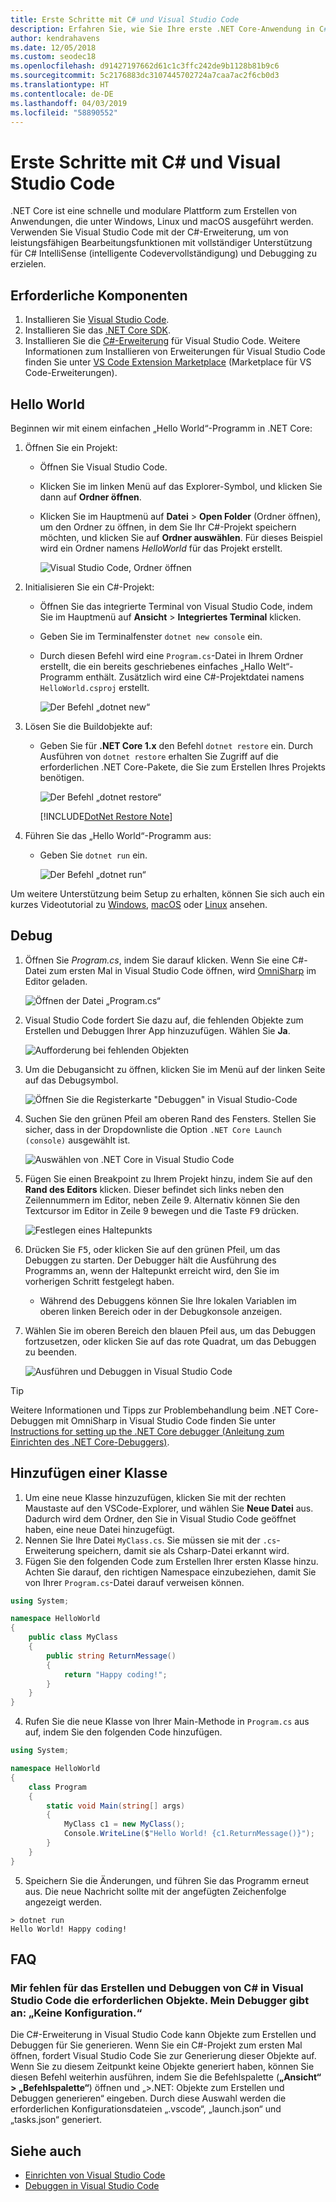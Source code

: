 ```yaml
---
title: Erste Schritte mit C# und Visual Studio Code
description: Erfahren Sie, wie Sie Ihre erste .NET Core-Anwendung in C# mithilfe von Visual Studio Code erstellen und debuggen.
author: kendrahavens
ms.date: 12/05/2018
ms.custom: seodec18
ms.openlocfilehash: d91427197662d61c1c3ffc242de9b1128b81b9c6
ms.sourcegitcommit: 5c2176883dc3107445702724a7caa7ac2f6cb0d3
ms.translationtype: HT
ms.contentlocale: de-DE
ms.lasthandoff: 04/03/2019
ms.locfileid: "58890552"
---
```

# <a name="get-started-with-c-and-visual-studio-code"></a>Erste Schritte mit C# und Visual Studio Code

.NET Core ist eine schnelle und modulare Plattform zum Erstellen von Anwendungen, die unter Windows, Linux und macOS ausgeführt werden. Verwenden Sie Visual Studio Code mit der C#-Erweiterung, um von leistungsfähigen Bearbeitungsfunktionen mit vollständiger Unterstützung für C# IntelliSense (intelligente Codevervollständigung) und Debugging zu erzielen.

## <a name="prerequisites"></a>Erforderliche Komponenten

1. Installieren Sie [Visual Studio Code](https://code.visualstudio.com/).
2. Installieren Sie das [.NET Core SDK](https://www.microsoft.com/net/download/core).
3. Installieren Sie die [C#-Erweiterung](https://marketplace.visualstudio.com/items?itemName=ms-vscode.csharp) für Visual Studio Code. Weitere Informationen zum Installieren von Erweiterungen für Visual Studio Code finden Sie unter [VS Code Extension Marketplace](https://code.visualstudio.com/docs/editor/extension-gallery) (Marketplace für VS Code-Erweiterungen).

## <a name="hello-world"></a>Hello World

Beginnen wir mit einem einfachen „Hello World“-Programm in .NET Core:

1. Öffnen Sie ein Projekt:

    * Öffnen Sie Visual Studio Code.
    * Klicken Sie im linken Menü auf das Explorer-Symbol, und klicken Sie dann auf **Ordner öffnen**.
    * Klicken Sie im Hauptmenü auf **Datei** > **Open Folder** (Ordner öffnen), um den Ordner zu öffnen, in dem Sie Ihr C#-Projekt speichern möchten, und klicken Sie auf **Ordner auswählen**. Für dieses Beispiel wird ein Ordner namens *HelloWorld* für das Projekt erstellt.

      ![Visual Studio Code, Ordner öffnen](media/with-visual-studio-code/vs-code-open-folder.png)

2. Initialisieren Sie ein C#-Projekt:
    * Öffnen Sie das integrierte Terminal von Visual Studio Code, indem Sie im Hauptmenü auf **Ansicht** > **Integriertes Terminal** klicken.
    * Geben Sie im Terminalfenster `dotnet new console` ein.
    * Durch diesen Befehl wird eine `Program.cs`-Datei in Ihrem Ordner erstellt, die ein bereits geschriebenes einfaches „Hallo Welt“-Programm enthält. Zusätzlich wird eine C#-Projektdatei namens `HelloWorld.csproj` erstellt.

      ![Der Befehl „dotnet new“](media/with-visual-studio-code/dotnet-new-command.png)

3. Lösen Sie die Buildobjekte auf:

    * Geben Sie für **.NET Core 1.x** den Befehl `dotnet restore` ein. Durch Ausführen von `dotnet restore` erhalten Sie Zugriff auf die erforderlichen .NET Core-Pakete, die Sie zum Erstellen Ihres Projekts benötigen.

      ![Der Befehl „dotnet restore“](media/with-visual-studio-code/dotnet-restore-command.png)

      [!INCLUDE[DotNet Restore Note](~/includes/dotnet-restore-note.md)]

4. Führen Sie das „Hello World“-Programm aus:

    * Geben Sie `dotnet run` ein.

      ![Der Befehl „dotnet run“](media/with-visual-studio-code/dotnet-run-command.png)

Um weitere Unterstützung beim Setup zu erhalten, können Sie sich auch ein kurzes Videotutorial zu [Windows](https://channel9.msdn.com/Blogs/dotnet/Get-started-with-VS-Code-using-CSharp-and-NET-Core), [macOS](https://channel9.msdn.com/Blogs/dotnet/Get-started-with-VS-Code-using-CSharp-and-NET-Core-on-MacOS) oder [Linux](https://channel9.msdn.com/Blogs/dotnet/Get-started-with-VS-Code-Csharp-dotnet-Core-Ubuntu) ansehen.

## <a name="debug"></a>Debug

1. Öffnen Sie *Program.cs*, indem Sie darauf klicken. Wenn Sie eine C#-Datei zum ersten Mal in Visual Studio Code öffnen, wird [OmniSharp](https://www.omnisharp.net/) im Editor geladen.

    ![Öffnen der Datei „Program.cs“](media/with-visual-studio-code/open-program-cs.png)

2. Visual Studio Code fordert Sie dazu auf, die fehlenden Objekte zum Erstellen und Debuggen Ihrer App hinzuzufügen. Wählen Sie **Ja**.

    ![Aufforderung bei fehlenden Objekten](media/with-visual-studio-code/missing-assets.png)

3. Um die Debugansicht zu öffnen, klicken Sie im Menü auf der linken Seite auf das Debugsymbol.

    ![Öffnen Sie die Registerkarte "Debuggen" in Visual Studio-Code](media/with-visual-studio-code/open-debug-tab.png)

4. Suchen Sie den grünen Pfeil am oberen Rand des Fensters. Stellen Sie sicher, dass in der Dropdownliste die Option `.NET Core Launch (console)` ausgewählt ist.

    ![Auswählen von .NET Core in Visual Studio Code](media/with-visual-studio-code/select-net-core.png)

5. Fügen Sie einen Breakpoint zu Ihrem Projekt hinzu, indem Sie auf den **Rand des Editors** klicken. Dieser befindet sich links neben den Zeilennummern im Editor, neben Zeile 9. Alternativ können Sie den Textcursor im Editor in Zeile 9 bewegen und die Taste <kbd>F9</kbd> drücken.

    ![Festlegen eines Haltepunkts](media/with-visual-studio-code/set-breakpoint-vs-code.png)

6. Drücken Sie <kbd>F5</kbd>, oder klicken Sie auf den grünen Pfeil, um das Debuggen zu starten. Der Debugger hält die Ausführung des Programms an, wenn der Haltepunkt erreicht wird, den Sie im vorherigen Schritt festgelegt haben.
    * Während des Debuggens können Sie Ihre lokalen Variablen im oberen linken Bereich oder in der Debugkonsole anzeigen.

7. Wählen Sie im oberen Bereich den blauen Pfeil aus, um das Debuggen fortzusetzen, oder klicken Sie auf das rote Quadrat, um das Debuggen zu beenden.

    ![Ausführen und Debuggen in Visual Studio Code](media/with-visual-studio-code/run-debug-vs-code.png)

> [!TIP]
> Weitere Informationen und Tipps zur Problembehandlung beim .NET Core-Debuggen mit OmniSharp in Visual Studio Code finden Sie unter [Instructions for setting up the .NET Core debugger (Anleitung zum Einrichten des .NET Core-Debuggers)](https://github.com/OmniSharp/omnisharp-vscode/blob/master/debugger.md).

## <a name="add-a-class"></a>Hinzufügen einer Klasse

1. Um eine neue Klasse hinzuzufügen, klicken Sie mit der rechten Maustaste auf den VSCode-Explorer, und wählen Sie **Neue Datei** aus. Dadurch wird dem Ordner, den Sie in Visual Studio Code geöffnet haben, eine neue Datei hinzugefügt.
2. Nennen Sie Ihre Datei `MyClass.cs`. Sie müssen sie mit der `.cs`-Erweiterung speichern, damit sie als Csharp-Datei erkannt wird.
3. Fügen Sie den folgenden Code zum Erstellen Ihrer ersten Klasse hinzu. Achten Sie darauf, den richtigen Namespace einzubeziehen, damit Sie von Ihrer `Program.cs`-Datei darauf verweisen können.
``` csharp
using System;

namespace HelloWorld
{
    public class MyClass
    {
        public string ReturnMessage()
        {
            return "Happy coding!";
        }
    }
}
```

4. Rufen Sie die neue Klasse von Ihrer Main-Methode in `Program.cs` aus auf, indem Sie den folgenden Code hinzufügen.

```csharp
using System;

namespace HelloWorld
{
    class Program
    {
        static void Main(string[] args)
        {
            MyClass c1 = new MyClass();
            Console.WriteLine($"Hello World! {c1.ReturnMessage()}");
        }
    }
}
```

5. Speichern Sie die Änderungen, und führen Sie das Programm erneut aus. Die neue Nachricht sollte mit der angefügten Zeichenfolge angezeigt werden.
```console
> dotnet run
Hello World! Happy coding!
```

## <a name="faq"></a>FAQ

### <a name="im-missing-required-assets-to-build-and-debug-c-in-visual-studio-code-my-debugger-says-no-configuration"></a>Mir fehlen für das Erstellen und Debuggen von C# in Visual Studio Code die erforderlichen Objekte. Mein Debugger gibt an: „Keine Konfiguration.“

Die C#-Erweiterung in Visual Studio Code kann Objekte zum Erstellen und Debuggen für Sie generieren. Wenn Sie ein C#-Projekt zum ersten Mal öffnen, fordert Visual Studio Code Sie zur Generierung dieser Objekte auf. Wenn Sie zu diesem Zeitpunkt keine Objekte generiert haben, können Sie diesen Befehl weiterhin ausführen, indem Sie die Befehlspalette (**„Ansicht“ > „Befehlspalette“**) öffnen und „>.NET: Objekte zum Erstellen und Debuggen generieren“ eingeben. Durch diese Auswahl werden die erforderlichen Konfigurationsdateien „.vscode“, „launch.json“ und „tasks.json“ generiert.

## <a name="see-also"></a>Siehe auch

- [Einrichten von Visual Studio Code](https://code.visualstudio.com/docs/setup/setup-overview)
- [Debuggen in Visual Studio Code](https://code.visualstudio.com/Docs/editor/debugging)
